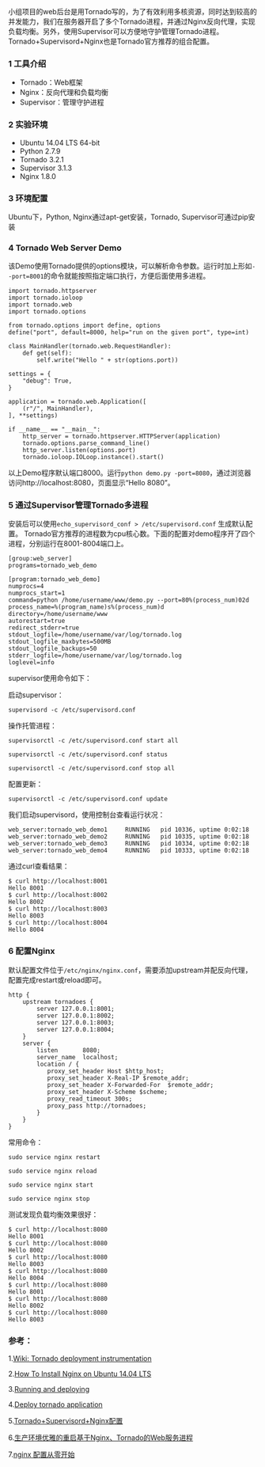 小组项目的web后台是用Tornado写的，为了有效利用多核资源，同时达到较高的并发能力，我们在服务器开启了多个Tornado进程，并通过Nginx反向代理，实现负载均衡。另外，使用Supervisor可以方便地守护管理Tornado进程。Tornado+Supervisord+Nginx也是Tornado官方推荐的组合配置。

### 1 工具介绍

- Tornado：Web框架
- Nginx：反向代理和负载均衡
- Supervisor：管理守护进程

### 2 实验环境

- Ubuntu 14.04 LTS 64-bit
- Python 2.7.9
- Tornado 3.2.1
- Supervisor 3.1.3
- Nginx 1.8.0

### 3 环境配置

Ubuntu下，Python, Nginx通过apt-get安装，Tornado, Supervisor可通过pip安装

### 4 Tornado Web Server Demo

该Demo使用Tornado提供的options模块，可以解析命令参数。运行时加上形如```--port=8001```的命令就能按照指定端口执行，方便后面使用多进程。

    import tornado.httpserver
    import tornado.ioloop
    import tornado.web
    import tornado.options

    from tornado.options import define, options
    define("port", default=8000, help="run on the given port", type=int)

    class MainHandler(tornado.web.RequestHandler):
        def get(self):
            self.write("Hello " + str(options.port))

    settings = {  
        "debug": True,  
    }

    application = tornado.web.Application([  
        (r"/", MainHandler),  
    ], **settings)

    if __name__ == "__main__":
        http_server = tornado.httpserver.HTTPServer(application)  
        tornado.options.parse_command_line()  
        http_server.listen(options.port)  
        tornado.ioloop.IOLoop.instance().start()

以上Demo程序默认端口8000。运行```python demo.py -port=8080```，通过浏览器访问http://localhost:8080，页面显示“Hello 8080”。

### 5 通过Supervisor管理Tornado多进程

安装后可以使用```echo_supervisord_conf > /etc/supervisord.conf``` 生成默认配置。
Tornado官方推荐的进程数为cpu核心数。下面的配置对demo程序开了四个进程，分别运行在8001-8004端口上。

    [group:web_server]
    programs=tornado_web_demo

    [program:tornado_web_demo]
    numprocs=4
    numprocs_start=1
    command=python /home/username/www/demo.py --port=80%(process_num)02d
    process_name=%(program_name)s%(process_num)d
    directory=/home/username/www
    autorestart=true
    redirect_stderr=true
    stdout_logfile=/home/username/var/log/tornado.log
    stdout_logfile_maxbytes=500MB
    stdout_logfile_backups=50
    stderr_logfile=/home/username/var/log/tornado.log
    loglevel=info

supervisor使用命令如下：

启动supervisor：

```supervisord -c /etc/supervisord.conf```

操作托管进程：

```supervisorctl -c /etc/supervisord.conf start all```

```supervisorctl -c /etc/supervisord.conf status```

```supervisorctl -c /etc/supervisord.conf stop all```

配置更新：

```supervisorctl -c /etc/supervisord.conf update```

我们启动supervisord，使用控制台查看运行状况：

    web_server:tornado_web_demo1     RUNNING   pid 10336, uptime 0:02:18
    web_server:tornado_web_demo2     RUNNING   pid 10335, uptime 0:02:18
    web_server:tornado_web_demo3     RUNNING   pid 10334, uptime 0:02:18
    web_server:tornado_web_demo4     RUNNING   pid 10333, uptime 0:02:18

通过curl查看结果：

    $ curl http://localhost:8001
    Hello 8001
    $ curl http://localhost:8002
    Hello 8002
    $ curl http://localhost:8003
    Hello 8003
    $ curl http://localhost:8004
    Hello 8004

### 6 配置Nginx

默认配置文件位于```/etc/nginx/nginx.conf```，需要添加upstream并配反向代理，配置完成restart或reload即可。

    http {
        upstream tornadoes {
            server 127.0.0.1:8001;
            server 127.0.0.1:8002;
            server 127.0.0.1:8003;
            server 127.0.0.1:8004;
        }
        server {
            listen       8080;
            server_name  localhost;
            location / {
               proxy_set_header Host $http_host;
               proxy_set_header X-Real-IP $remote_addr;
               proxy_set_header X-Forwarded-For  $remote_addr;
               proxy_set_header X-Scheme $scheme;
               proxy_read_timeout 300s;
               proxy_pass http://tornadoes;
            }
        }
    }

常用命令：

```sudo service nginx restart```

```sudo service nginx reload```

```sudo service nginx start```

```sudo service nginx stop```
    
测试发现负载均衡效果很好：

    $ curl http://localhost:8080
    Hello 8001
    $ curl http://localhost:8080
    Hello 8002
    $ curl http://localhost:8080
    Hello 8003
    $ curl http://localhost:8080
    Hello 8004
    $ curl http://localhost:8080
    Hello 8001
    $ curl http://localhost:8080
    Hello 8002
    $ curl http://localhost:8080
    Hello 8003


### 参考：
1.[Wiki: Tornado deployment instrumentation](https://github.com/tornadoweb/tornado/wiki/Deployment#instrumentation)

2.[How To Install Nginx on Ubuntu 14.04 LTS](https://www.digitalocean.com/community/tutorials/how-to-install-nginx-on-ubuntu-14-04-lts)

3.[Running and deploying](http://tornado.readthedocs.org/en/stable/guide/running.html)

4.[Deploy tornado application](http://blog.thisisfeifan.com/2012/06/deploy-tornado-application.html)

5.[Tornado+Supervisord+Nginx配置](http://gracece.com/2014/03/Tornado-supervisor+nginx/)

6.[生产环境优雅的重启基于Nginx、Tornado的Web服务进程](http://www.qmailer.net/archives/165.html)

7.[nginx 配置从零开始](http://oilbeater.com/nginx/2014/12/29/nginx-conf-from-zero.html)
